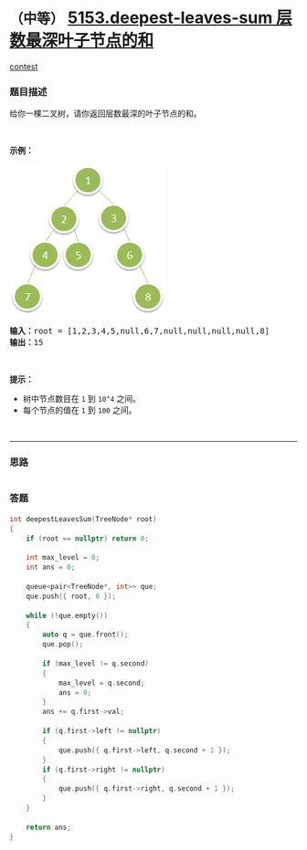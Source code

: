 # `（中等）` [5153.deepest-leaves-sum 层数最深叶子节点的和](https://leetcode-cn.com/problems/deepest-leaves-sum/)

[contest](https://leetcode-cn.com/contest/biweekly-contest-16/problems/deepest-leaves-sum/)

### 题目描述
<p>给你一棵二叉树，请你返回层数最深的叶子节点的和。</p>
<p>&nbsp;</p>
<p><strong>示例：</strong></p>
<p><strong><img alt="" src="./1483_ex1.png" style="height: 265px; width: 273px;"></strong></p>
<pre><strong>输入：</strong>root = [1,2,3,4,5,null,6,7,null,null,null,null,8]
<strong>输出：</strong>15
</pre>

<p>&nbsp;</p>
<p><strong>提示：</strong></p>
<ul>
	<li>树中节点数目在&nbsp;<code>1</code>&nbsp;到&nbsp;<code>10^4</code>&nbsp;之间。</li>
	<li>每个节点的值在&nbsp;<code>1</code>&nbsp;到&nbsp;<code>100</code> 之间。</li>
</ul>

​            

---
### 思路
```

```



### 答题
``` C++
int deepestLeavesSum(TreeNode* root) 
{
	if (root == nullptr) return 0;

	int max_level = 0;
	int ans = 0;

	queue<pair<TreeNode*, int>> que;
	que.push({ root, 0 });

	while (!que.empty())
	{
		auto q = que.front();
		que.pop();

		if (max_level != q.second)
		{
			max_level = q.second;
			ans = 0;
		}
		ans += q.first->val;

		if (q.first->left != nullptr)
		{
			que.push({ q.first->left, q.second + 1 });
		}
		if (q.first->right != nullptr)
		{
			que.push({ q.first->right, q.second + 1 });
		}
	}

	return ans;
}
```




